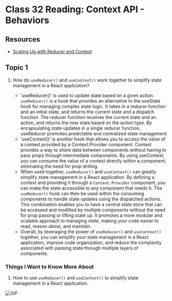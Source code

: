 # Class 32 Reading: Context API - Behaviors

## Resources

- [Scaling Up with Reducer and Context](https://react.dev/learn/scaling-up-with-reducer-and-context)

## Topic 1

1. How do `useReducer()` and `useContext()` work together to simplify state management in a React application?

    - 'useReducer()' is used to update state based on a given action. `useReducer()` is a hook that provides an alternative to the useState hook for managing complex state logic. It takes in a reducer function and an initial state, and returns the current state and a dispatch function. The reducer function receives the current state and an action, and returns the new state based on the action type. By encapsulating state updates in a single reducer function, useReducer promotes predictable and centralized state management
    - 'useContext()' is another hook that allows you to access the value of a context provided by a Context.Provider component. Context provides a way to share data between components without having to pass props through intermediate components. By using useContext, you can consume the value of a context directly within a component, eliminating the need for prop drilling.
    - When used together, `useReducer()` and `useContext()` can greatly simplify state management in a React application. By defining a context and providing it through a `Context.Provider` component, you can make the state accessible to any component that needs it. The `useReducer()` hook can then be used within the consuming components to handle state updates using the dispatched actions. This combination enables you to have a central state store that can be accessed and modified by multiple components without the need for prop passing or lifting state up. It promotes a more modular and scalable approach to managing state, making your code easier to read, reason about, and maintain.
    - Overall, by leveraging the power of `useReducer()` and `useContext()` together, you can simplify your state management in a React application, improve code organization, and reduce the complexity associated with passing state through multiple layers of components.

### Things I Want to Know More About

1. How to use `useReducer()` and `useContext()` to simplify state management in a React application.

![GIF](https://media.giphy.com/media/gEvab1ilmJjA82FaSV/giphy.gif)

